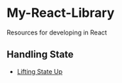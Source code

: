 # My-React-Library
Resources for developing in React


## Handling State

- [Lifting State Up](https://reactjs.org/docs/lifting-state-up.html)
